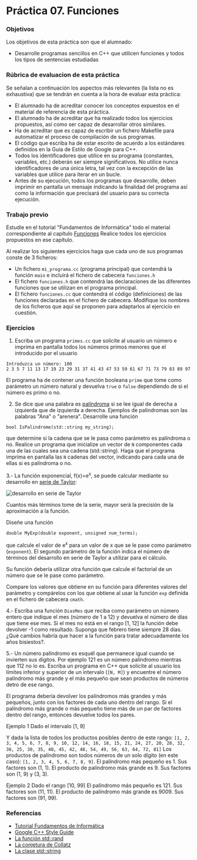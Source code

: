 # Práctica 07. Funciones

### Objetivos
Los objetivos de esta práctica son que el alumnado:
* Desarrolle programas sencillos en C++ que utilicen funciones y todos los tipos de sentencias estudiadas

### Rúbrica de evaluacion de esta práctica
Se señalan a continuación los aspectos más relevantes (la lista no es exhaustiva)
que se tendrán en cuenta a la hora de evaluar esta práctica:
* El alumnado ha de acreditar conocer los conceptos expuestos en el material de referencia de esta práctica.
* El alumnado ha de acreditar que ha realizado todos los ejercicios propuestos, así como ser capaz de desarrollar otros similares.
* Ha de acreditar que es capaz de escribir un fichero Makefile para automatizar el proceso de compilación de sus programas.
* El código que escriba ha de estar escrito de acuerdo a los estándares definidos en la Guía de Estilo de Google para C++.
* Todos los identificadores que utilice en su programa (constantes, variables, etc.) deberán ser
  siempre significativos. No utilice nunca identificadores de una única letra, tal vez con la excepción de las
  variables que utilice para iterar en un bucle.
* Antes de su ejecución, todos los programas que desarrolle, deben imprimir en pantalla un
  mensaje indicando la finalidad del programa así como la información que precisará del usuario para su correcta ejecución.

### Trabajo previo
Estudie en el tutorial "Fundamentos de Informática" todo el material correspondiente al capítulo
[Funciones](http://www.minidosis.org/#/temas/Cpp.Funciones)
Realice todos los ejercicios propuestos en ese capítulo.

Al realizar los siguientes ejercicios haga que cada uno de sus programas conste de 3 ficheros:
* Un fichero `mi_programa.cc` (programa principal) que contendrá la función `main` e incluirá el fichero de cabecera `funciones.h`
* El fichero `funciones.h` que contendrá las declaraciones de las diferentes funciones que se utilizan en el
  programa principal.
* El fichero `funciones.cc` que contendrá el código (definiciones) de las funciones declaradas en el fichero
  de cabecera.
Modifique los nombres de los ficheros que aquí se proponen para adaptarlos al ejercicio en cuestión.

### Ejercicios 
1. Escriba un programa `primes.cc` que solicite al usuario un número e imprima en pantalla todos los
números primos menores que el introducido por el usuario
```
Introduzca un número: 100
2 3 5 7 11 13 17 19 23 29 31 37 41 43 47 53 59 61 67 71 73 79 83 89 97
```
El programa ha de contener una función booleana `prime` que tome como parámetro un número natural y devuelva
`true` o `false` dependiendo de si el número es primo o no.

2. Se dice que una palabra es [palíndroma](https://es.wikipedia.org/wiki/Pal%C3%ADndromo) 
si se lee igual de derecha a izquierda que de izquierda a derecha. 
Ejemplos de palíndromas son las palabras "Ana" o "arenera".
Desarrolle una función 
```
bool IsPalindrome(std::string my_string);
```
que determine si la cadena que se le pasa como parámetro es palíndroma o no.
Realice un programa que inicialize un vector de `N` componentes cada una de las cuales sea una cadena
(std::string).
Haga que el programa imprima en pantalla las `N` cadenas del vector, indicando para cada una de ellas si es
palíndroma o no.

3.- La función exponencial, f(x)=e<sup>x</sup>, se puede calcular mediante su desarrollo en 
[serie de Taylor](https://es.symbolab.com/solver/taylor-maclaurin-series-calculator/taylor%20e%5E%7Bx%7D):

![desarrollo en serie de Taylor](https://raw.githubusercontent.com/fsande/-IB-P07-Functions/master/serie.png "Text")

Cuantos más términos tome de la serie, mayor será la precisión de la aproximación a la función.

Diseñe una función 
```
double MyExp(double exponent, unsigned num_terms);
```
que calcule el valor de e<sup>x</sup> para un valor de x que se le pase como parámetro (`exponent`).
El segundo parámetro de la función indica el número de términos del desarrollo en serie de Taylor a utilizar
para el cálculo.

Su función debería utilizar otra función que calcule el factorial de un número que se le pase como parámetro.

Compare los valores que obtiene en su función para diferentes valores del parámetro y compárelos con los que
obtiene al usar la función `exp` definida en el fichero de cabecera `cmath`.

4.- Escriba una función `DiasMes` que reciba como parámetro un número entero que indique el mes (número de 1 a
12) y devuelva el número de días que tiene ese mes.
Si el mes no está en el rango [1, 12] la función debe devolver -1 como resultado.
Suponga que febrero tiene siempre 28 días.
¿Qué cambios habría que hacer a la función para tratar adecuadamente los años bisiestos?.

5.- Un número palíndromo es esquél que permanece igual cuando se invierten sus dígitos. 
Por ejemplo 121 es un número palíndromo mientras que 112 no lo es.
Escriba un programa en C++ que solicite al usuario los límites inferior y superior de un intervalo (`[N, M]`)
y encuentre el número palíndromo más grande y el más pequeño que sean productos de números detro de ese rango.

El programa debería devolver los palíndromos más grandes y más pequeños, junto con los factores de cada uno dentro del rango. 
Si el palíndromo más grande o más pequeño tiene más de un par de factores dentro del rango, entonces devuelve todos los pares.

Ejemplo 1
Dado el intervalo [1, 9] 

Y dada la lista de todos los productos posibles dentro de este rango: 
`[1, 2, 3, 4, 5, 6, 7, 8, 9, 10, 12, 14, 16, 18, 15, 21, 24, 27, 20, 28, 32, 36, 25, 30, 35, 40, 45, 42, 48, 54, 49, 56, 63, 64, 72, 81]`
Los productos de palíndromo son todos números de un solo dígito (en este caso): `[1, 2, 3, 4, 5, 6, 7, 8, 9]`.
El palíndromo más pequeño es 1. 
Sus factores son (1, 1). 
El producto de palíndromo más grande es 9. 
Sus factores son (1, 9) y (3, 3).

Ejemplo 2
Dado el rango [10, 99] 
El palíndromo más pequeño es 121. 
Sus factores son (11, 11). 
El producto de palíndromo más grande es 9009. 
Sus factores son (91, 99).

### Referencias
* [Tutorial Fundamentos de Informática](http://www.minidosis.org/#/cursos/FI)
* [Google C++ Style Guide](https://google.github.io/styleguide/cppguide.html)
* [La función std::rand](https://en.cppreference.com/w/cpp/numeric/random/rand)
* [La conjetura de Collatz](https://es.wikipedia.org/wiki/Conjetura_de_Collatz) 
* [La clase std::string](http://www.cplusplus.com/reference/string/string/)

